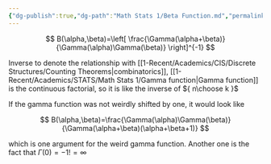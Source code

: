 ```yaml
---
{"dg-publish":true,"dg-path":"Math Stats 1/Beta Function.md","permalink":"/math-stats-1/beta-function/","created":"2024-11-28T16:16:09.574-05:00","updated":"2025-07-07T16:15:24.426-04:00"}
---
```



$$
B(\alpha,\beta)=\left[ \frac{\Gamma(\alpha+\beta)}{\Gamma(\alpha)\Gamma(\beta)} \right]^{-1}
$$

Inverse to denote the relationship with [[1-Recent/Academics/CIS/Discrete Structures/Counting Theorems\|combinatorics]], [[1-Recent/Academics/STATS/Math Stats 1/Gamma function\|Gamma function]] is the continuous factorial, so it is like the inverse of ${ n\choose k }$ 

If the gamma function was not weirdly shifted by one, it would look like

$$
B(\alpha,\beta)=\frac{\Gamma(\alpha)\Gamma(\beta)}{\Gamma(\alpha+\beta)(\alpha+\beta+1)}
$$

which is one argument for the weird gamma function. Another one is the fact that $\Gamma(0)=-1!=\infty$
